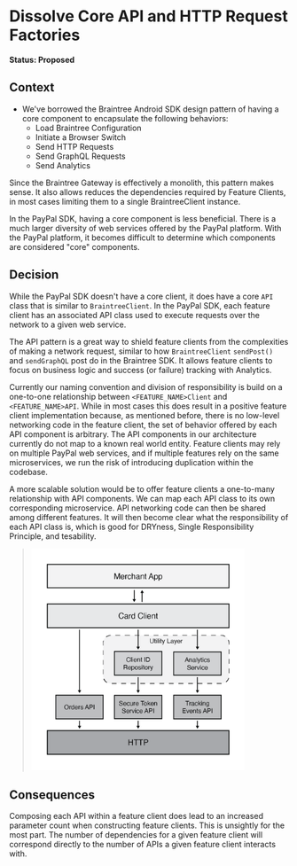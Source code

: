 # Dissolve Core API and HTTP Request Factories

**Status: Proposed**

## Context

- We've borrowed the Braintree Android SDK design pattern of having a core component to encapsulate the following behaviors:
  * Load Braintree Configuration
  * Initiate a Browser Switch
  * Send HTTP Requests
  * Send GraphQL Requests
  * Send Analytics

Since the Braintree Gateway is effectively a monolith, this pattern makes sense. It also allows reduces the dependencies required by Feature Clients, in most cases limiting them to a single BraintreeClient instance.

In the PayPal SDK, having a core component is less beneficial. There is a much larger diversity of web services offered by the PayPal platform. With the PayPal platform, it becomes difficult to determine which components are considered "core" components.

## Decision

While the PayPal SDK doesn't have a core client, it does have a core `API` class that is similar to `BraintreeClient`. In the PayPal SDK, each feature client has an associated API class used to execute requests over the network to a given web service.

The API pattern is a great way to shield feature clients from the complexities of making a network request, similar to how `BraintreeClient` `sendPost()` and `sendGraphQL` post do in the Braintree SDK. It allows feature clients to focus on business logic and success (or failure) tracking with Analytics.

Currently our naming convention and division of responsibility is build on a one-to-one relationship between `<FEATURE_NAME>Client` and `<FEATURE_NAME>API`. While in most cases this does result in a positive feature client implementation because, as mentioned before, there is no low-level networking code in the feature client, the set of behavior offered by each API component is arbitrary. The API components in our architecture currently do not map to a known real world entity. Feature clients may rely on multiple PayPal web services, and if multiple features rely on the same microservices, we run the risk of introducing duplication within the codebase.

A more scalable solution would be to offer feature clients a one-to-many relationship with API components. We can map each API class to its own corresponding microservice. API networking code can then be shared among different features. It will then become clear what the responsibility of each API class is, which is good for DRYness, Single Responsibility Principle, and tesability.


> <img src="./figure-card-client-example.png" height="400" alt="Example CardClient architecture without a Core API component">

## Consequences

Composing each API within a feature client does lead to an increased parameter count when constructing feature clients. This is unsightly for the most part. The number of dependencies for a given feature client will correspond directly to the number of APIs a given feature client interacts with.
